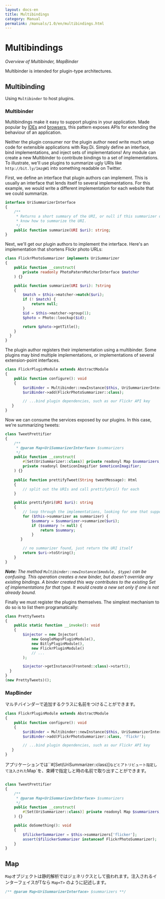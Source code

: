 ```yaml
---
layout: docs-en
title: Multibindings
category: Manual
permalink: /manuals/1.0/en/multibindings.html
---
```

# Multibindings

_Overview of Multibinder, MapBinder_

Multibinder is intended for plugin-type architectures.

## Multibinding

Using `Multibinder` to host plugins.

### Multibinder

Multibindings make it easy to support plugins in your application. Made popular
by [IDEs](https://plugins.jetbrains.com/phpstorm) and [browsers](https://chrome.google.com/webstore/category/extensions), this pattern exposes APIs
for extending the behaviour of an application.

Neither the plugin consumer nor the plugin author need write much setup code for
extensible applications with Ray.Di. Simply define an interface, bind
implementations, and inject sets of implementations! Any module can create a new
Multibinder to contribute bindings to a set of implementations. To illustrate,
we'll use plugins to summarize ugly URIs like `http://bit.ly/1mzgW1` into
something readable on Twitter.

First, we define an interface that plugin authors can implement. This is usually
an interface that lends itself to several implementations. For this example, we
would write a different implementation for each website that we could summarize.

```php
interface UriSummarizerInterface
{
    /**
     * Returns a short summary of the URI, or null if this summarizer doesn't
     * know how to summarize the URI.
     */
    public function summarize(URI $uri): string;
}
```

Next, we'll get our plugin authors to implement the interface. Here's an
implementation that shortens Flickr photo URLs:

```php
class FlickrPhotoSummarizer implements UriSummarizer
{
    public function __construct(
        private readonly PhotoPaternMatcherInterface $matcher
    ) {}

    public function summarize(URI $uri): ?string
    {
        $match = $this->matcher->match($uri);
        if (! $match) {
            return null;
        }
        $id = $this->matcher->group(1);
        $photo = Photo::loockup($id);

        return $photo->getTitle();
    }
  }
}
```

The plugin author registers their implementation using a multibinder. Some
plugins may bind multiple implementations, or implementations of several
extension-point interfaces.

```php
class FlickrPluginModule extends AbstractModule
{
    public function configure(): void 
    {
        $uriBinder = Multibinder::newInstance($this, UriSummarizerInterface::class);
        $uriBinder->add(FlickrPhotoSummarizer::class);

        // ...bind plugin dependencies, such as our Flickr API key
   }
}
```

Now we can consume the services exposed by our plugins. In this case, we're
summarizing tweets:

```php
class TweetPrettifier
{
    /**
     * @param Map<UriSummarizerInterface> $summarizers
     */
    public function __construct(
        #[Set(UriSummarizer::class)] private readonyl Map $summarizers;
        private readonyl EmoticonImagifier $emoticonImagifier;
    ) {}
    
    public function prettifyTweet(String tweetMessage): Html
    {
        // split out the URIs and call prettifyUri() for each
    }

    public prettifyUri(URI $uri): string
    {
        // loop through the implementations, looking for one that supports this URI
        for ($this->summarizer as summarizer) {
            $summary = $summarizer->summarize($uri);
            if ($summary != null) {
                return $summary;
            }
       }

        // no summarizer found, just return the URI itself
        return $uri->toString();
    }
}
```

_**Note:** The method `Multibinder::newInstance($module, $type)` can be confusing.
This operation creates a new binder, but doesn't override any existing bindings.
A binder created this way contributes to the existing Set of implementations for
that type. It would create a new set only if one is not already bound._

Finally we must register the plugins themselves. The simplest mechanism to do so
is to list them programatically:

```php
class PrettyTweets
{
    public static function __invoke(): void
    {
        $injector = new Injector(
            new GoogleMapsPluginModule(),
            new BitlyPluginModule(),
            new FlickrPluginModule()
            // ...      
        );

        $injector->getInstance(Frontend::class)->start();
  }
}
(new PrettyTweets)();
```

### MapBinder

マルチバインダーで追加するクラスに名前をつけることができます。

```php
class FlickrPluginModule extends AbstractModule
{
    public function configure(): void 
    {
        $uriBinder = Multibinder::newInstance($this, UriSummarizerInterface::class);
        $uriBinder->add(FlickrPhotoSummarizer::class, 'flickr');

        // ...bind plugin dependencies, such as our Flickr API key
   }
}
```
アプリケーションでは``#[Set(UriSummarizer::class)]`などとアトリビュート指定して注入された`Map`を、束縛で指定しと時の名前で取り出すことができます。

```php

class TweetPrettifier
{
    /**
     * @param Map<UriSummarizerInterface> $summarizers
     */
    public function __construct(
        #[Set(UriSummarizer::class)] private readonyl Map $summarizers;
    ) {}

    public doSomething(): void
    {
        $filickerSummarizer = $this->summarizers['flicker'];
        assert($filickerSummarizer instanceof FlickrPhotoSummarizer);
    }    
}
```

## Map

`Map`オブジェクトは静的解析ではジェネリクスとして扱われます。注入されるインターフェイスがTなら `Map<T>` のように記述します。

```php
/** @param Map<UriSummarizerInterface> $summarizers **/
```

